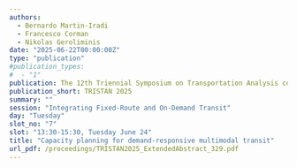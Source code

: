 ```yaml
---
authors:
  - Bernardo Martin-Iradi
  - Francesco Corman
  - Nikolas Geroliminis
date: "2025-06-22T00:00:00Z"
type: "publication"
#publication_types:
#  - "1"
publication: The 12th Triennial Symposium on Transportation Analysis conference
publication_short: TRISTAN 2025
summary: ""
session: "Integrating Fixed-Route and On-Demand Transit"
day: "Tuesday"
slot_no: "7"
slot: "13:30-15:30, Tuesday June 24"
title: "Capacity planning for demand-responsive multimodal transit"
url_pdf: /proceedings/TRISTAN2025_ExtendedAbstract_329.pdf
---
```

